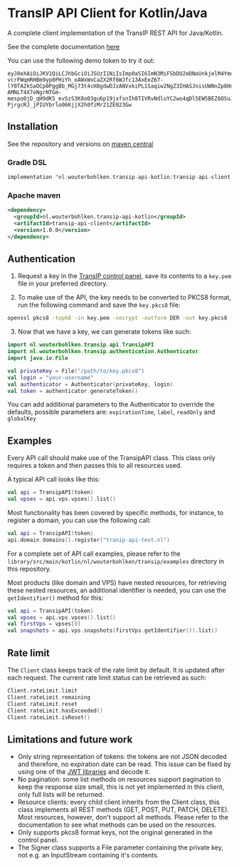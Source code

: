 # TransIP API Client for Kotlin/Java
A complete client implementation of the TransIP REST API for Java/Kotlin.

See the complete documentation [here](https://api.transip.nl/rest/docs.html)

You can use the following demo token to try it out:
```
eyJ0eXAiOiJKV1QiLCJhbGciOiJSUzI1NiIsImp0aSI6ImN3MiFSbDU2eDNoUnkjelM4YmdOIn0.eyJpc3MiOiJhcGkudHJhbnNpcC5ubCIsImF1ZCI6ImFwaS50cmFuc2lwLm5sIiwianRpIjoiY3cyIVJsNTZ4M2hSeSN6UzhiZ04iLCJpYXQiOjE1ODIyMDE1NTAsIm5iZiI6MTU4MjIwMTU1MCwiZXhwIjoyMTE4NzQ1NTUwLCJjaWQiOiI2MDQ0OSIsInJvIjpmYWxzZSwiZ2siOmZhbHNlLCJrdiI6dHJ1ZX0.fYBWV4O5WPXxGuWG-vcrFWqmRHBm9yp0PHiYh_oAWxWxCaZX2Rf6WJfc13AxEeZ67-lY0TA2kSaOCp0PggBb_MGj73t4cH8gdwDJzANVxkiPL1Saqiw2NgZ3IHASJnisUWNnZp8HnrhLLe5ficvb1D9WOUOItmFC2ZgfGObNhlL2y-AMNLT4X7oNgrNTGm-mespo0jD_qH9dK5_evSzS3K8o03gu6p19jxfsnIh8TIVRvNdluYC2wo4qDl5EW5BEZ8OSuJ121ncOT1oRpzXB0cVZ9e5_UVAEr9X3f26_Eomg52-PjrgcRJ_jPIUYbrlo06KjjX2h0fzMr21ZE023Gw
```

## Installation

See the repository and versions on [maven central](https://search.maven.org/artifact/nl.wouterbohlken.transip-api-kotlin/transip-api-client)

### Gradle DSL
```kotlin
implementation 'nl.wouterbohlken.transip-api-kotlin:transip-api-client:1.0.0'
```

### Apache maven
```xml
<dependency>
  <groupId>nl.wouterbohlken.transip-api-kotlin</groupId>
  <artifactId>transip-api-client</artifactId>
  <version>1.0.0</version>
</dependency>
```

## Authentication

1.  Request a key in the [TransIP control panel](https://www.transip.nl/cp/account/api/), save its contents to a `key.pem` file in your preferred directory.

2.  To make use of the API, the key needs to be converted to PKCS8 format, run the following command and save the `key.pkcs8` file:

```bash
openssl pkcs8 -topk8 -in key.pem -nocrypt -outform DER -out key.pkcs8
```

3.  Now that we have a key, we can generate tokens like such:

```kotlin
import nl.wouterbohlken.transip.api.TransipAPI
import nl.wouterbohlken.transip.authentication.Authenticator
import java.io.File

val privateKey = File("/path/to/key.pkcs8")
val login = "your-username"
val authenticator = Authenticator(privateKey, login)
val token = authenticator.generateToken()
```

You can add additional parameters to the Authenticator to override the defaults, possible parameters are: `expirationTime`, `label`, `readOnly` and `globalKey`


## Examples

Every API call should make use of the TransipAPI class. This class only requires a token and then passes this to all resources used.

A typical API call looks like this:

```kotlin
val api = TransipAPI(token)
val vpses = api.vps.vpses().list()
```

Most functionality has been covered by specific methods, for instance, to register a domain, you can use the following call:

```kotlin
val api = TransipAPI(token)
api.domain.domains().register("tranip-api-test.nl")
```

For a complete set of API call examples, please refer to the `library/src/main/kotlin/nl/wouterbohlken/transip/examples` directory in this repository.

Most products (like domain and VPS) have nested resources, for retrieving these nested resources, an additional identifier is needed, you can use the `getIdentifier()` method for this:

```kotlin
val api = TransipAPI(token)
val vpses = api.vps.vpses().list()
val firstVps = vpses[0]
val snapshots = api.vps.snapshots(firstVps.getIdentifier()).list()
```

## Rate limit
The `Client` class keeps track of the rate limit by default. It is updated after each request.
The current rate limit status can be retrieved as such:
```kotlin
Client.rateLimit.limit
Client.rateLimit.remaining
Client.rateLimit.reset
Client.rateLimit.hasExceeded()
Client.rateLimit.isReset()
```


## Limitations and future work

-  Only string representation of tokens: the tokens are not JSON decoded and therefore, no expiration date can be read. This issue can be fixed by using one of the [JWT libraries](https://jwt.io) and decode it.
-  No pagination: some list methods on resources support pagination to keep the response size small, this is not yet implemented in this client, only full lists will be returned.
-  Resource clients: every child client inherits from the Client class, this class implements all REST methods (GET, POST, PUT, PATCH, DELETE). Most resources, however, don't support all methods. Please refer to the documentation to see what methods can be used on the resources.
-  Only supports pkcs8 format keys, not the original generated in the control panel.
-  The Signer class supports a File parameter containing the private key, not e.g. an InputStream containing it's contents.
